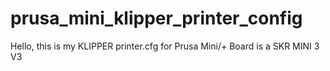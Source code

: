 # prusa_mini_klipper_printer_config

Hello, this is my KLIPPER printer.cfg for Prusa Mini/+ 
Board is a SKR MINI 3 V3
